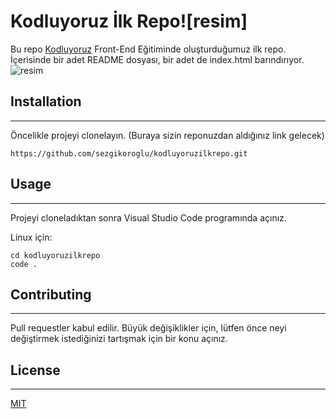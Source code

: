 # Kodluyoruz İlk Repo![resim]

Bu repo [Kodluyoruz](https://www.kodluyoruz.org/) Front-End Eğitiminde oluşturduğumuz ilk repo. İçerisinde bir adet README dosyası, bir adet de index.html barındırıyor.![resim](https://user-images.githubusercontent.com/107544695/174110002-1d12c99f-a395-404c-9c43-c1f14120b0ad.png)


## Installation
---
Öncelikle projeyi clonelayın. (Buraya sizin reponuzdan aldığınız link gelecek)
```
https://github.com/sezgikoroglu/kodluyoruzilkrepo.git
```
## Usage
---
Projeyi cloneladıktan sonra Visual Studio Code programında açınız.

Linux için:
```
cd kodluyoruzilkrepo
code .
```
## Contributing
---
Pull requestler kabul edilir. Büyük değişiklikler için, lütfen önce neyi değiştirmek istediğinizi tartışmak için bir konu açınız.

## License
---
[MIT](https://choosealicense.com/licenses/mit/)
